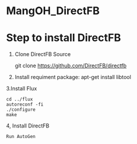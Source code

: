 # MangOH_DirectFB
# Step to install DirectFB

1. Clone DirectFB Source
	
	git clone https://github.com/DirectFB/directfb
  

2. Install requiment package:
	apt-get install libtool
		
3.Install Flux	
	
	cd ../flux
 	autoreconf -fi
	./configure
	make 
4, Install DirectFB

	Run AutoGen
